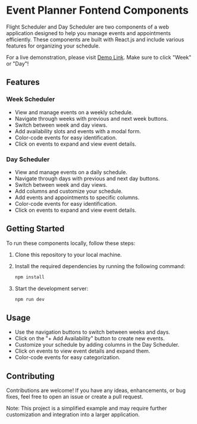 # Event Planner Fontend Components

Flight Scheduler and Day Scheduler are two components of a web application designed to help you manage events and appointments efficiently. These components are built with React.js and include various features for organizing your schedule.

For a live demonstration, please visit [Demo Link](https://event-planner-frontend.onrender.com/). Make sure to click "Week" or "Day"!

## Features

### Week Scheduler

- View and manage events on a weekly schedule.
- Navigate through weeks with previous and next week buttons.
- Switch between week and day views.
- Add availability slots and events with a modal form.
- Color-code events for easy identification.
- Click on events to expand and view event details.

### Day Scheduler

- View and manage events on a daily schedule.
- Navigate through days with previous and next day buttons.
- Switch between week and day views.
- Add columns and customize your schedule.
- Add events and appointments to specific columns.
- Color-code events for easy identification.
- Click on events to expand and view event details.

## Getting Started

To run these components locally, follow these steps:

1. Clone this repository to your local machine.
2. Install the required dependencies by running the following command:

   ```bash
   npm install

3. Start the development server:

   ```bash
   npm run dev
Usage
-----

-   Use the navigation buttons to switch between weeks and days.
-   Click on the "+ Add Availability" button to create new events.
-   Customize your schedule by adding columns in the Day Scheduler.
-   Click on events to view event details and expand them.
-   Color-code events for easy categorization.

Contributing
------------

Contributions are welcome! If you have any ideas, enhancements, or bug fixes, feel free to open an issue or create a pull request.

Note: This project is a simplified example and may require further customization and integration into a larger application.


